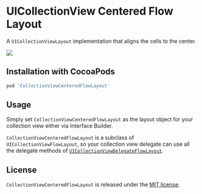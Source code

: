 UICollectionView Centered Flow Layout
=====================================

A `UICollectionViewLayout` implementation that aligns the cells to the center. 

<img src="https://raw.githubusercontent.com/coeur/CollectionViewCenteredFlowLayout/master/screenshot.png" />

## Installation with CocoaPods

```ruby
pod 'CollectionViewCenteredFlowLayout'
```

## Usage

Simply set `CollectionViewCenteredFlowLayout` as the layout object for your collection view either via Interface Builder.

`CollectionViewCenteredFlowLayout` is a subclass of `UICollectionViewFlowLayout`, so your collection view delegate can use all the delegate methods of [`UICollectionViewDelegateFlowLayout`](https://developer.apple.com/reference/uikit/uicollectionviewdelegateflowlayout).

## License

`CollectionViewCenteredFlowLayout` is released under the [MIT license](https://github.com/coeur/CollectionViewCenteredFlowLayout/blob/master/LICENSE).
